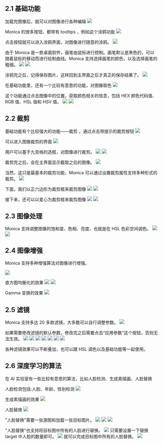 ## 2.1 基础功能
加载完图像后，就可以对图像进行各种编辑
![](images/1-1.png)

Monica 的很多按钮，都带有 tooltips ，例如这个涂鸦功能
![](images/1-2.png)

点击按钮就可以进入涂鸦界面，对图像进行随意的涂鸦。
![](images/1-3.png)

由于 Monica 是一款桌面软件，画笔由鼠标进行控制。画笔默认是黑色的，可以随着鼠标的移动而进行绘制曲线。Monica 支持选择画笔的颜色，以及选择画笔的粗细。
![](images/1-4.png)
![](images/1-5.png)

涂鸦完之后，记得保存图片，这样回到主界面之后才真正的保存结果了。
![](images/1-6.png)

在基础功能里，还有一个比较有意思的功能，对图像取色
![](images/1-7.png)

这个功能通过点击图像中的位置，获取颜色相关的信息，包括 HEX 颜色代码值、RGB 值、HSL 值和 HSV 值。
![](images/1-8.png)
![](images/1-9.png)

## 2.2 裁剪
基础功能有个比较强大的功能——裁剪 ，通过点击带提示的裁剪按钮
![](images/2-1.png)

可以进入图像裁剪的界面
![](images/2-2.png)

用户可以基于九宫格的选框，对图像进行裁剪。
![](images/2-3.png)
![](images/2-4.png)

裁剪完之后，会在主界面显示截取之后的图像。
![](images/2-5.png)

当然，这只是最基本的裁剪功能，Monica 可以通过设置裁剪属性支持多种形式的裁剪。
![](images/2-6.png)

下面，我们以正六边形为裁剪框来裁剪图像
![](images/2-7.png)
![](images/2-8.png)

接下来，还可以以爱心为裁剪框来裁剪图像
![](images/2-9.png)
![](images/2-10.png)


## 2.3 图像处理
Monica 支持调整图像的饱和度、色相、亮度，也就是在 HSL 色彩空间调色。
![](images/3-1.png)
![](images/3-2.png)


## 2.4 图像增强
Monica 支持多种增强算法对图像进行增强。

![](images/4-1.png)

直方图均衡化的效果
![](images/4-2.png)
![](images/4-3.png)

Gamma 变换的效果
![](images/4-4.png)


## 2.5 滤镜
Monica 支持多达 20 多款滤镜，大多数可以自行调整参数。
![](images/5-1.png)

如果需要修改滤镜的默认参数，修改完之后需要点击“应用参数”这个按钮，否则无法生效。
![](images/5-2.png)
![](images/5-3.png)
![](images/5-4.png)
![](images/5-5.png)
![](images/5-6.png)
![](images/5-7.png)
![](images/5-8.png)

各种滤镜效果可以不断叠加，也可以跟 HSL 调色以及基础功能等一起使用。


## 2.6 深度学习的算法
在 AI 实验室有一些比较有意思的算法，比如人脸检测、生成素描画、人脸替换

人脸检测包括:人脸、年龄、性别检测
![](images/6-1.png)

生成素描画的效果
![](images/6-2.png)

人脸替换
![](images/6-3.png)

"人脸替换"需要一张源图和加载一张目标图片。
![](images/6-4.png)
![](images/6-5.png)
![](images/6-6.png)

"人脸替换"也支持将目标图中所有的人脸进行替换。
![](images/6-7.png)
只需要设置一下替换 target 中人脸的数量即可。
![](images/6-8.png)
就可以完成目标图中所有的人脸替换。
![](images/6-9.png)
